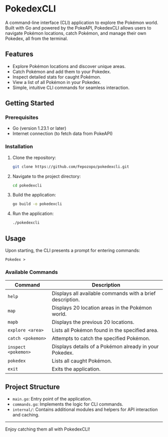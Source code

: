 # PokedexCLI

A command-line interface (CLI) application to explore the Pokémon world. Built with Go and powered by the PokeAPI, PokedexCLI allows users to navigate Pokémon locations, catch Pokémon, and manage their own Pokedex, all from the terminal.

## Features

- Explore Pokémon locations and discover unique areas.
- Catch Pokémon and add them to your Pokedex.
- Inspect detailed stats for caught Pokémon.
- View a list of all Pokémon in your Pokedex.
- Simple, intuitive CLI commands for seamless interaction.

## Getting Started

### Prerequisites

- Go (version 1.23.1 or later)
- Internet connection (to fetch data from PokeAPI)

### Installation

1. Clone the repository:
   ```bash
   git clone https://github.com/Fepozopo/pokedexcli.git
   ```
2. Navigate to the project directory:
   ```bash
   cd pokedexcli
   ```
3. Build the application:
   ```bash
   go build -o pokedexcli
   ```
4. Run the application:
   ```bash
   ./pokedexcli
   ```

## Usage

Upon starting, the CLI presents a prompt for entering commands:
```text
Pokedex >
```

### Available Commands

| Command              | Description                                                         |
|----------------------|---------------------------------------------------------------------|
| `help`              | Displays all available commands with a brief description.          |
| `map`               | Displays 20 location areas in the Pokémon world.                   |
| `mapb`              | Displays the previous 20 locations.                                |
| `explore <area>`    | Lists all Pokémon found in the specified area.                     |
| `catch <pokemon>`   | Attempts to catch the specified Pokémon.                           |
| `inspect <pokemon>` | Displays details of a Pokémon already in your Pokedex.             |
| `pokedex`           | Lists all caught Pokémon.                                          |
| `exit`              | Exits the application.                                             |

## Project Structure

- `main.go`: Entry point of the application.
- `commands.go`: Implements the logic for CLI commands.
- `internal/`: Contains additional modules and helpers for API interaction and caching.

---

Enjoy catching them all with PokedexCLI!
